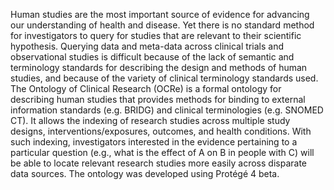 Human studies are the most important source of evidence for advancing our understanding of health and disease. Yet there is no standard method for investigators to query for studies that are relevant to their scientific hypothesis. Querying data and meta-data across clinical trials and observational studies is difficult because of the lack of semantic and terminology standards for describing the design and methods of human studies, and because of the variety of clinical terminology standards used. The Ontology of Clinical Research (OCRe) is a formal ontology for describing human studies that provides methods for binding to external information standards (e.g. BRIDG) and clinical terminologies (e.g. SNOMED CT). It allows the indexing of research studies across multiple study designs, interventions/exposures, outcomes, and health conditions. With such indexing, investigators interested in the evidence pertaining to a particular question (e.g., what is the effect of A on B in people with C) will be able to locate relevant research studies more easily across disparate data sources. The ontology was developed using Protégé 4 beta.